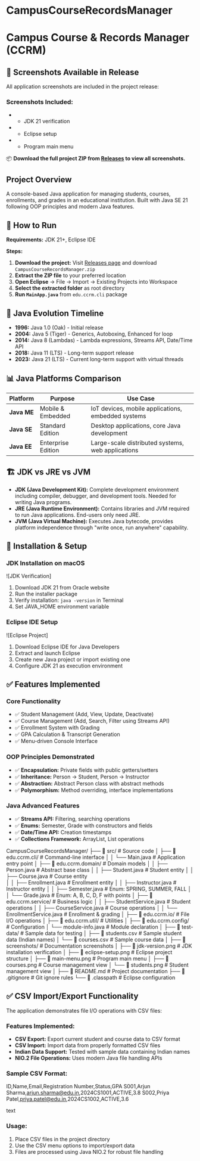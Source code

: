 # CampusCourseRecordsManager
# Campus Course & Records Manager (CCRM)
## 📸 Screenshots Available in Release

All application screenshots are included in the project release:

### Screenshots Included:
-  - JDK 21 verification
-  - Eclipse setup
- - Program main menu

📦 **Download the full project ZIP from [Releases](https://github.com/your-username/CampusCourseRecordsManager/releases) to view all screenshots.**
## Project Overview
A console-based Java application for managing students, courses, enrollments, and grades in an educational institution. Built with Java SE 21 following OOP principles and modern Java features.

## 🚀 How to Run
**Requirements:** JDK 21+, Eclipse IDE

**Steps:**
1. **Download the project:** Visit [Releases page](https://github.com/rajnandinimitra/CampusCourseRecordsManager/releases) and download `CampusCourseRecordsManager.zip`
2. **Extract the ZIP file** to your preferred location
3. **Open Eclipse** → File → Import → Existing Projects into Workspace
4. **Select the extracted folder** as root directory
5. **Run `MainApp.java`** from `edu.ccrm.cli` package

## 📜 Java Evolution Timeline
- **1996:** Java 1.0 (Oak) - Initial release
- **2004:** Java 5 (Tiger) - Generics, Autoboxing, Enhanced for loop
- **2014:** Java 8 (Lambdas) - Lambda expressions, Streams API, Date/Time API
- **2018:** Java 11 (LTS) - Long-term support release
- **2023:** Java 21 (LTS) - Current long-term support with virtual threads

## 📊 Java Platforms Comparison
| Platform | Purpose | Use Case |
|----------|---------|----------|
| **Java ME** | Mobile & Embedded | IoT devices, mobile applications, embedded systems |
| **Java SE** | Standard Edition | Desktop applications, core Java development |
| **Java EE** | Enterprise Edition | Large-scale distributed systems, web applications |

## 🏗️ JDK vs JRE vs JVM
- **JDK (Java Development Kit):** Complete development environment including compiler, debugger, and development tools. Needed for writing Java programs.
- **JRE (Java Runtime Environment):** Contains libraries and JVM required to run Java applications. End-users only need JRE.
- **JVM (Java Virtual Machine):** Executes Java bytecode, provides platform independence through "write once, run anywhere" capability.

## 🔧 Installation & Setup

### JDK Installation on macOS
![JDK Verification]

1. Download JDK 21 from Oracle website
2. Run the installer package
3. Verify installation: `java -version` in Terminal
4. Set JAVA_HOME environment variable

### Eclipse IDE Setup
![Eclipse Project]
1. Download Eclipse IDE for Java Developers
2. Extract and launch Eclipse
3. Create new Java project or import existing one
4. Configure JDK 21 as execution environment

## ✅ Features Implemented

### Core Functionality
- ✅ Student Management (Add, View, Update, Deactivate)
- ✅ Course Management (Add, Search, Filter using Streams API)
- ✅ Enrollment System with Grading
- ✅ GPA Calculation & Transcript Generation
- ✅ Menu-driven Console Interface

### OOP Principles Demonstrated
- ✅ **Encapsulation:** Private fields with public getters/setters
- ✅ **Inheritance:** Person → Student, Person → Instructor
- ✅ **Abstraction:** Abstract Person class with abstract methods
- ✅ **Polymorphism:** Method overriding, interface implementations

### Java Advanced Features
- ✅ **Streams API:** Filtering, searching operations
- ✅ **Enums:** Semester, Grade with constructors and fields
- ✅ **Date/Time API:** Creation timestamps
- ✅ **Collections Framework:** ArrayList, List operations

CampusCourseRecordsManager/
├── 📁 src/                          # Source code
│   ├── 📁 edu.ccrm.cli/            # Command-line interface
│   │   └── Main.java               # Application entry point
│   ├── 📁 edu.ccrm.domain/         # Domain models
│   │   ├── Person.java             # Abstract base class
│   │   ├── Student.java            # Student entity
│   │   ├── Course.java             # Course entity  
│   │   ├── Enrollment.java         # Enrollment entity
│   │   ├── Instructor.java         # Instructor entity
│   │   ├── Semester.java           # Enum: SPRING, SUMMER, FALL
│   │   └── Grade.java              # Enum: A, B, C, D, F with points
│   ├── 📁 edu.ccrm.service/        # Business logic
│   │   ├── StudentService.java     # Student operations
│   │   ├── CourseService.java      # Course operations
│   │   └── EnrollmentService.java  # Enrollment & grading
│   ├── 📁 edu.ccrm.io/             # File I/O operations
│   ├── 📁 edu.ccrm.util/           # Utilities
│   ├── 📁 edu.ccrm.config/         # Configuration
│   └── module-info.java            # Module declaration
│
├── 📁 test-data/                   # Sample data for testing
│   ├── 📄 students.csv             # Sample student data (Indian names)
│   └── 📄 courses.csv              # Sample course data
│
├── 📁 screenshots/                 # Documentation screenshots
│   ├── 📄 jdk-version.png          # JDK installation verification
│   ├── 📄 eclipse-setup.png        # Eclipse project structure
│   ├── 📄 main-menu.png            # Program main menu
│   ├── 📄 courses.png              # Course management view
│   └── 📄 students.png             # Student management view
│
├── 📄 README.md                    # Project documentation
├── 📄 .gitignore                   # Git ignore rules
└── 📄 .classpath                   # Eclipse configuration

## ✅ CSV Import/Export Functionality

The application demonstrates file I/O operations with CSV files:

### Features Implemented:
- **CSV Export:** Export current student and course data to CSV format
- **CSV Import:** Import data from properly formatted CSV files
- **Indian Data Support:** Tested with sample data containing Indian names
- **NIO.2 File Operations:** Uses modern Java file handling APIs

### Sample CSV Format:
ID,Name,Email,Registration Number,Status,GPA
S001,Arjun Sharma,arjun.sharma@edu.in,2024CS1001,ACTIVE,3.8
S002,Priya Patel,priya.patel@edu.in,2024CS1002,ACTIVE,3.6

text

### Usage:
1. Place CSV files in the project directory
2. Use the CSV menu options to import/export data
3. Files are processed using Java NIO.2 for robust file handling
